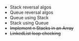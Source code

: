 - Stack reversal algos
- Queue reversal algos
- Queue using Stack
- Stack using Queue
- ~~Implement n Stacks in an Array~~
- ~~LinkedList loop checking~~ 


